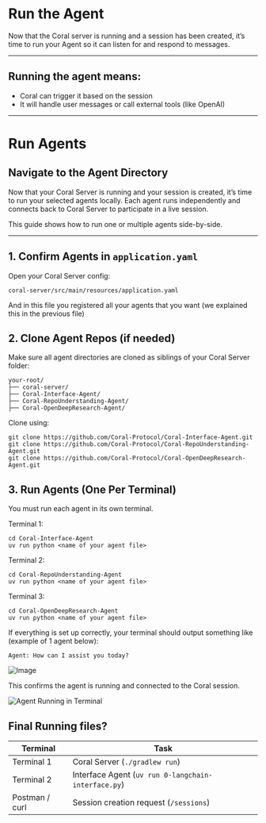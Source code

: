 # Run the Agent

Now that the Coral server is running and a session has been created, it’s time to run your Agent so it can listen for and respond to messages.

---

## Running the agent means:
- Coral can trigger it based on the session
- It will handle user messages or call external tools (like OpenAI)

---

# Run Agents
## Navigate to the Agent Directory

Now that your Coral Server is running and your session is created, it’s time to run your selected agents locally.
Each agent runs independently and connects back to Coral Server to participate in a live session.

This guide shows how to run one or multiple agents side-by-side.

---

## 1. Confirm Agents in `application.yaml`

Open your Coral Server config:
```
coral-server/src/main/resources/application.yaml
```
And in this file you registered all your agents that you want (we explained this in the previous file)

## 2. Clone Agent Repos (if needed)
Make sure all agent directories are cloned as siblings of your Coral Server folder:
```
your-root/
├── coral-server/
├── Coral-Interface-Agent/
├── Coral-RepoUnderstanding-Agent/
├── Coral-OpenDeepResearch-Agent/
```
Clone using:
```
git clone https://github.com/Coral-Protocol/Coral-Interface-Agent.git
git clone https://github.com/Coral-Protocol/Coral-RepoUnderstanding-Agent.git
git clone https://github.com/Coral-Protocol/Coral-OpenDeepResearch-Agent.git
```
## 3. Run Agents (One Per Terminal)
You must run each agent in its own terminal.

Terminal 1:
```
cd Coral-Interface-Agent
uv run python <name of your agent file>
```

Terminal 2:
```
cd Coral-RepoUnderstanding-Agent
uv run python <name of your agent file>
```

Terminal 3:
```
cd Coral-OpenDeepResearch-Agent
uv run python <name of your agent file>
```

If everything is set up correctly, your terminal should output something like (example of 1 agent below):
```
Agent: How can I assist you today?
```
![Image](https://github.com/user-attachments/assets/8ae26013-ad64-4d98-a93c-100e733cf6a2)

This confirms the agent is running and connected to the Coral session.

![Agent Running in Terminal](./assets/gifs/AgentTerminalRunning.gif)

## Final Running files?

| Terminal         | Task                                     |
|------------------|------------------------------------------|
| Terminal 1       | Coral Server (`./gradlew run`)           |
| Terminal 2       | Interface Agent (`uv run 0-langchain-interface.py`) |
| Postman / curl   | Session creation request (`/sessions`)   |

